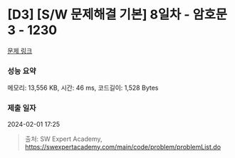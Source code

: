 # [D3] [S/W 문제해결 기본] 8일차 - 암호문3 - 1230 

[문제 링크](https://swexpertacademy.com/main/code/problem/problemDetail.do?contestProbId=AV14zIwqAHwCFAYD) 

### 성능 요약

메모리: 13,556 KB, 시간: 46 ms, 코드길이: 1,528 Bytes

### 제출 일자

2024-02-01 17:25



> 출처: SW Expert Academy, https://swexpertacademy.com/main/code/problem/problemList.do